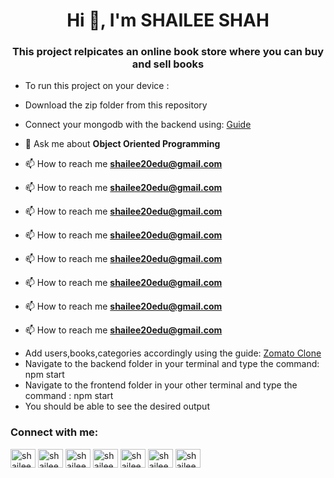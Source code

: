 <h1 align="center">Hi 👋, I'm SHAILEE SHAH</h1>
<h3 align="center">This project relpicates an online book store where you can buy and sell books</h3>

-  To run this project on your device : 

-  Download the zip folder from this repository

- Connect your mongodb with the backend using: [Guide](https://tatvasoft0-my.sharepoint.com/personal/sweety_patel_tatvasoft_com/_layouts/15/onedrive.aspx?ga=1&id=%2Fpersonal%2Fsweety%5Fpatel%5Ftatvasoft%5Fcom%2FDocuments%2FGTU%20Summer%20Internship%20July%20%202023%2FRecordings%2FKeval%2FSource%20Code%2FBook%2DE%2DSell%20Backend%20Setup%20Guide%202%2Epdf&parent=%2Fpersonal%2Fsweety%5Fpatel%5Ftatvasoft%5Fcom%2FDocuments%2FGTU%20Summer%20Internship%20July%20%202023%2FRecordings%2FKeval%2FSource%20Code)

- 💬 Ask me about **Object Oriented Programming**

- 📫 How to reach me **shailee20edu@gmail.com**
- 📫 How to reach me **shailee20edu@gmail.com**
- 📫 How to reach me **shailee20edu@gmail.com**
- 📫 How to reach me **shailee20edu@gmail.com**
- 📫 How to reach me **shailee20edu@gmail.com**
- 📫 How to reach me **shailee20edu@gmail.com**
- 📫 How to reach me **shailee20edu@gmail.com**
- 📫 How to reach me **shailee20edu@gmail.com**


<p>

- Add users,books,categories accordingly using the guide: [Zomato Clone](https://documenter.getpostman.com/view/14127639/2s93ecwVzP#intro)
- Navigate to the backend folder in your terminal and type the command: npm start
- Navigate to the frontend folder in your other terminal and type the command : npm start
-  You should be able to see the desired output
</p>
<h3 align="left">Connect with me:</h3>
<p align="left">
<a href="https://twitter.com/shailee2036" target="blank"><img align="center" src="https://raw.githubusercontent.com/rahuldkjain/github-profile-readme-generator/master/src/images/icons/Social/twitter.svg" alt="shailee2036" height="30" width="40" /></a>
<a href="https://linkedin.com/in/shailee shah" target="blank"><img align="center" src="https://raw.githubusercontent.com/rahuldkjain/github-profile-readme-generator/master/src/images/icons/Social/linked-in-alt.svg" alt="shailee shah" height="30" width="40" /></a>
<a href="https://fb.com/shailee shah" target="blank"><img align="center" src="https://raw.githubusercontent.com/rahuldkjain/github-profile-readme-generator/master/src/images/icons/Social/facebook.svg" alt="shailee shah" height="30" width="40" /></a>
<a href="https://instagram.com/shailee2036" target="blank"><img align="center" src="https://raw.githubusercontent.com/rahuldkjain/github-profile-readme-generator/master/src/images/icons/Social/instagram.svg" alt="shailee2036" height="30" width="40" /></a>
<a href="https://www.codechef.com/users/shailee2036" target="blank"><img align="center" src="https://cdn.jsdelivr.net/npm/simple-icons@3.1.0/icons/codechef.svg" alt="shailee2036" height="30" width="40" /></a>
<a href="https://www.hackerrank.com/shailee20edu" target="blank"><img align="center" src="https://raw.githubusercontent.com/rahuldkjain/github-profile-readme-generator/master/src/images/icons/Social/hackerrank.svg" alt="shailee20edu" height="30" width="40" /></a>
<a href="https://www.leetcode.com/shailee20edu" target="blank"><img align="center" src="https://raw.githubusercontent.com/rahuldkjain/github-profile-readme-generator/master/src/images/icons/Social/leet-code.svg" alt="shailee20edu" height="30" width="40" /></a>
</p>
